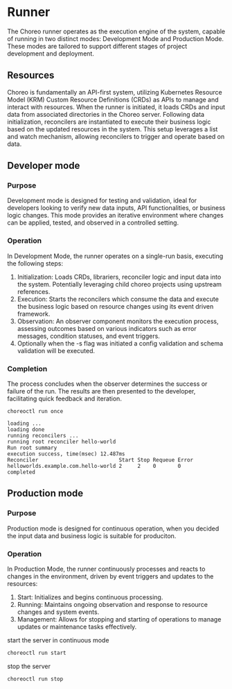 # Runner

The Choreo runner operates as the execution engine of the system, capable of running in two distinct modes: Development Mode and Production Mode. These modes are tailored to support different stages of project development and deployment.

## Resources

Choreo is fundamentally an API-first system, utilizing Kubernetes Resource Model (KRM) Custom Resource Definitions (CRDs) as APIs to manage and interact with resources. When the runner is initiated, it loads CRDs and input data from associated directories in the Choreo server. Following data initialization, reconcilers are instantiated to execute their business logic based on the updated resources in the system. This setup leverages a list and watch mechanism, allowing reconcilers to trigger and operate based on data.

## Developer mode

### Purpose

Development mode is designed for testing and validation, ideal for developers looking to verify new data inputs, API functionalities, or business logic changes. This mode provides an iterative environment where changes can be applied, tested, and observed in a controlled setting.

### Operation

In Development Mode, the runner operates on a single-run basis, executing the following steps:

1.	Initialization: Loads CRDs, librariers, reconciler logic and input data into the system. Potentially leveraging child choreo projects using upstream references.
2.	Execution: Starts the reconcilers which consume the data and execute the business logic based on resource changes using its event driven framework.
3.	Observation: An observer component monitors the execution process, assessing outcomes based on various indicators such as error messages, condition statuses, and event triggers.
4. Optionally when the -s flag was initiated a config validation and schema validation will be executed.

### Completion

The process concludes when the observer determines the success or failure of the run. The results are then presented to the developer, facilitating quick feedback and iteration.

```shell
choreoctl run once
```

```shell
loading ...
loading done
running reconcilers ...
running root reconciler hello-world
Run root summary
execution success, time(msec) 12.487ms
Reconciler                          Start Stop Requeue Error
helloworlds.example.com.hello-world 2     2    0       0    
completed
```

## Production mode

### Purpose

Production mode is designed for continuous operation, when you decided the input data and business logic is suitable for produciton.

### Operation

In Production Mode, the runner continuously processes and reacts to changes in the environment, driven by event triggers and updates to the resources:

1.	Start: Initializes and begins continuous processing.
2.	Running: Maintains ongoing observation and response to resource changes and system events.
3.	Management: Allows for stopping and starting of operations to manage updates or maintenance tasks effectively.

start the server in continuous mode

```bash
choreoctl run start
```

stop the server

```bash
choreoctl run stop
```